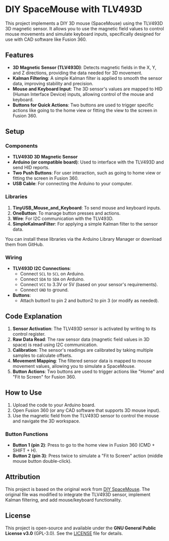# DIY SpaceMouse with TLV493D

This project implements a DIY 3D mouse (SpaceMouse) using the TLV493D 3D magnetic sensor. It allows you to use the magnetic field values to control mouse movements and simulate keyboard inputs, specifically designed for use with CAD software like Fusion 360. 

## Features
- **3D Magnetic Sensor (TLV493D)**: Detects magnetic fields in the X, Y, and Z directions, providing the data needed for 3D movement.
- **Kalman Filtering**: A simple Kalman filter is applied to smooth the sensor data, improving stability and precision.
- **Mouse and Keyboard Input**: The 3D sensor's values are mapped to HID (Human Interface Device) inputs, allowing control of the mouse and keyboard.
- **Buttons for Quick Actions**: Two buttons are used to trigger specific actions like going to the home view or fitting the view to the screen in Fusion 360.
  
## Setup
### Components
- **TLV493D 3D Magnetic Sensor**
- **Arduino (or compatible board)**: Used to interface with the TLV493D and send HID reports.
- **Two Push Buttons**: For user interaction, such as going to home view or fitting the screen in Fusion 360.
- **USB Cable**: For connecting the Arduino to your computer.

### Libraries
1. **TinyUSB_Mouse_and_Keyboard**: To send mouse and keyboard inputs.
2. **OneButton**: To manage button presses and actions.
3. **Wire**: For I2C communication with the TLV493D.
4. **SimpleKalmanFilter**: For applying a simple Kalman filter to the sensor data.

You can install these libraries via the Arduino Library Manager or download them from GitHub.

### Wiring
- **TLV493D I2C Connections**:
  - Connect `SCL` to `SCL` on Arduino.
  - Connect `SDA` to `SDA` on Arduino.
  - Connect `VCC` to 3.3V or 5V (based on your sensor's requirements).
  - Connect `GND` to ground.
- **Buttons**:
  - Attach button1 to pin 2 and button2 to pin 3 (or modify as needed).

## Code Explanation
1. **Sensor Activation**: The TLV493D sensor is activated by writing to its control register.
2. **Raw Data Read**: The raw sensor data (magnetic field values in 3D space) is read using I2C communication.
3. **Calibration**: The sensor's readings are calibrated by taking multiple samples to calculate offsets.
4. **Movement Mapping**: The filtered sensor data is mapped to mouse movement values, allowing you to simulate a SpaceMouse.
5. **Button Actions**: Two buttons are used to trigger actions like "Home" and "Fit to Screen" for Fusion 360.

## How to Use
1. Upload the code to your Arduino board.
2. Open Fusion 360 (or any CAD software that supports 3D mouse input).
3. Use the magnetic field from the TLV493D sensor to control the mouse and navigate the 3D workspace.

### Button Functions
- **Button 1 (pin 2)**: Press to go to the home view in Fusion 360 (CMD + SHIFT + H).
- **Button 2 (pin 3)**: Press twice to simulate a "Fit to Screen" action (middle mouse button double-click).

## Attribution
This project is based on the original work from [DIY SpaceMouse](https://github.com/sb-ocr/diy-spacemouse/tree/main/Code). The original file was modified to integrate the TLV493D sensor, implement Kalman filtering, and add mouse/keyboard functionality.

## License

This project is open-source and available under the **GNU General Public License v3.0** (GPL-3.0). See the [LICENSE](LICENSE) file for details.
